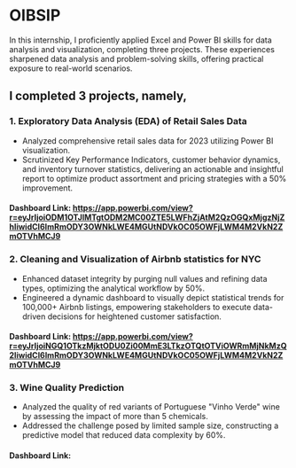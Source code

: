 # OIBSIP
In this internship, I proficiently applied Excel and Power BI skills for data analysis and visualization, completing three projects. These experiences sharpened data analysis and problem-solving skills, offering practical exposure to real-world scenarios.

## I completed 3 projects, namely,
### 1. Exploratory Data Analysis (EDA) of Retail Sales Data
- Analyzed comprehensive retail sales data for 2023 utilizing Power BI visualization.
- Scrutinized Key Performance Indicators, customer behavior dynamics, and inventory turnover statistics, delivering an actionable and insightful report to optimize product assortment and pricing strategies with a 50% improvement.
#### Dashboard Link: https://app.powerbi.com/view?r=eyJrIjoiODM1OTJlMTgtODM2MC00ZTE5LWFhZjAtM2QzOGQxMjgzNjZhIiwidCI6ImRmODY3OWNkLWE4MGUtNDVkOC05OWFjLWM4M2VkN2ZmOTVhMCJ9

### 2. Cleaning and Visualization of Airbnb statistics for NYC
- Enhanced dataset integrity by purging null values and refining data types, optimizing the analytical workflow by 50%.
- Engineered a dynamic dashboard to visually depict statistical trends for 100,000+  Airbnb listings, empowering stakeholders to execute data-driven decisions for heightened customer satisfaction.
#### Dashboard Link: https://app.powerbi.com/view?r=eyJrIjoiNGQ1OTkzMjktODU0Zi00MmE3LTkzOTQtOTViOWRmMjNkMzQ2IiwidCI6ImRmODY3OWNkLWE4MGUtNDVkOC05OWFjLWM4M2VkN2ZmOTVhMCJ9

### 3. Wine Quality Prediction
- Analyzed the quality of red variants of Portuguese "Vinho Verde" wine by assessing the impact of more than 5 chemicals.
- Addressed the challenge posed by limited sample size, constructing a predictive model that reduced data complexity by 60%.
#### Dashboard Link: 
